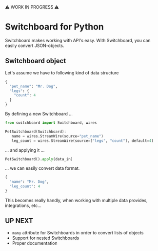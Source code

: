 :warning: WORK IN PROGRESS :warning:

# Switchboard for Python

Switchboard makes working with API's easy. With Switchboard, you can easily convert JSON-objects.

## Switchboard object

Let's assume we have to following kind of data structure
```py
{
  "pet_name": "Mr. Dog",
  "legs": {
    "count": 4
  }
}
```

By defining a new Switchboard ...

```py
from switchboard import Switchboard, wires

PetSwitchboard(Switchboard):
   name = wires.StreamWire(source="pet_name")
   leg_count = wires.StreamWire(source=["legs", "count"], default=4)
```

... and applying it ...

```py
PetSwitchboard().apply(data_in)
```

... we can easily convert data format.

```py
{
  "name": "Mr. Dog",
  "leg_count": 4
}

```

This becomes really handly, when working with multiple data provides, integrations, etc...

## UP NEXT
- `many` attribute for Switchboards in order to convert lists of objects
- Support for nested Switchboards
- Proper documentation
